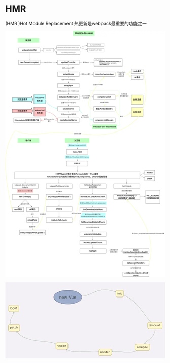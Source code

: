 # HMR

\(HMR \)Hot Module Replacement 热更新是webpack最重要的功能之一

![](../.gitbook/assets/image%20%28181%29.png)

![](../.gitbook/assets/image%20%28165%29.png)

